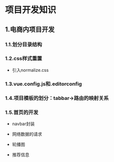 # 项目开发知识

## 1.电商内项目开发

### 1.1.划分目录结构

### 1.2.css样式重置

- 引入normalize.css

### 1.3.vue.config.js和.editorconfig

### 1.4.项目模板的划分：tabbar->路由的映射关系

### 1.5.首页的开发

- navbar封装

- 网络数据的请求

- 轮播图

- 推荐信息







